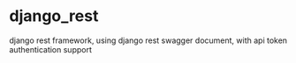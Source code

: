 # django_rest
django rest framework, using django rest swagger document, with api token authentication support
